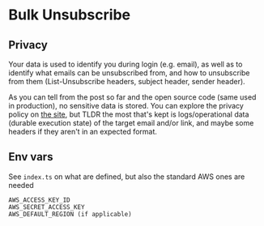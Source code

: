 # Bulk Unsubscribe

## Privacy

Your data is used to identify you during login (e.g. email), as well as to identify what emails can be unsubscribed from, and how to unsubscribe from them (List-Unsubscribe headers, subject header, sender header).

As you can tell from the post so far and the open source code (same used in production), no sensitive data is stored. You can explore the privacy policy on [the site](https://bulkunsubscribe.com/privacy), but TLDR the most that's kept is logs/operational data (durable execution state) of the target email and/or link, and maybe some headers if they aren't in an expected format.

## Env vars

See `index.ts` on what are defined, but also the standard AWS ones are needed

```
AWS_ACCESS_KEY_ID
AWS_SECRET_ACCESS_KEY
AWS_DEFAULT_REGION (if applicable)
```
